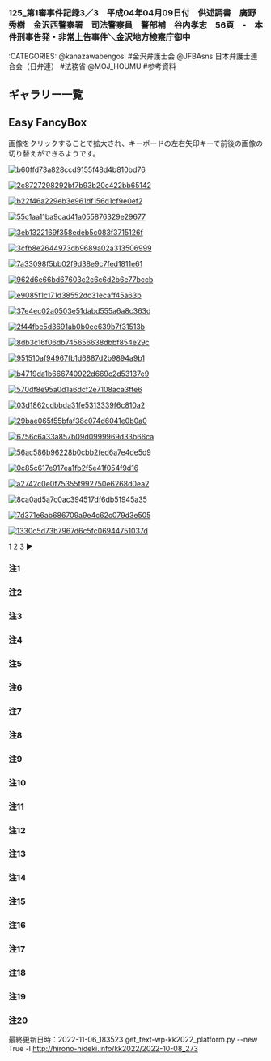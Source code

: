 ### 125_第1審事件記録3／3　平成04年04月09日付　供述調書　廣野秀樹　金沢西警察署　司法警察員　警部補　谷内孝志　56頁　-　本件刑事告発・非常上告事件＼金沢地方検察庁御中

:CATEGORIES: @kanazawabengosi #金沢弁護士会 @JFBAsns 日本弁護士連合会（日弁連） #法務省 @MOJ_HOUMU #参考資料


## ギャラリー一覧
## Easy FancyBox

画像をクリックすることで拡大され、キーボードの左右矢印キーで前後の画像の切り替えができるようです。

[ ![b60ffd73a828ccd9155f48d4b810bd76](http://hirono-hideki.info/kk2022/wp-content/gallery/h04-04-09/thumbs/thumbs_b60ffd73a828ccd9155f48d4b810bd76.jpg) ](http://hirono-hideki.info/kk2022/wp-content/gallery/h04-04-09/b60ffd73a828ccd9155f48d4b810bd76.jpg)

[ ![2c8727298292bf7b93b20c422bb65142](http://hirono-hideki.info/kk2022/wp-content/gallery/h04-04-09/thumbs/thumbs_2c8727298292bf7b93b20c422bb65142.jpg) ](http://hirono-hideki.info/kk2022/wp-content/gallery/h04-04-09/2c8727298292bf7b93b20c422bb65142.jpg)

[ ![b22f46a229eb3e961df156d1cf9e0ef2](http://hirono-hideki.info/kk2022/wp-content/gallery/h04-04-09/thumbs/thumbs_b22f46a229eb3e961df156d1cf9e0ef2.jpg) ](http://hirono-hideki.info/kk2022/wp-content/gallery/h04-04-09/b22f46a229eb3e961df156d1cf9e0ef2.jpg)

[ ![55c1aa11ba9cad41a055876329e29677](http://hirono-hideki.info/kk2022/wp-content/gallery/h04-04-09/thumbs/thumbs_55c1aa11ba9cad41a055876329e29677.jpg) ](http://hirono-hideki.info/kk2022/wp-content/gallery/h04-04-09/55c1aa11ba9cad41a055876329e29677.jpg)

[ ![3eb1322169f358edeb5c083f3715126f](http://hirono-hideki.info/kk2022/wp-content/gallery/h04-04-09/thumbs/thumbs_3eb1322169f358edeb5c083f3715126f.jpg) ](http://hirono-hideki.info/kk2022/wp-content/gallery/h04-04-09/3eb1322169f358edeb5c083f3715126f.jpg)

[ ![3cfb8e2644973db9689a02a313506999](http://hirono-hideki.info/kk2022/wp-content/gallery/h04-04-09/thumbs/thumbs_3cfb8e2644973db9689a02a313506999.jpg) ](http://hirono-hideki.info/kk2022/wp-content/gallery/h04-04-09/3cfb8e2644973db9689a02a313506999.jpg)

[ ![7a33098f5bb02f9d38e9c7fed1811e61](http://hirono-hideki.info/kk2022/wp-content/gallery/h04-04-09/thumbs/thumbs_7a33098f5bb02f9d38e9c7fed1811e61.jpg) ](http://hirono-hideki.info/kk2022/wp-content/gallery/h04-04-09/7a33098f5bb02f9d38e9c7fed1811e61.jpg)

[ ![962d6e66bd67603c2c6c6d2b6e77bccb](http://hirono-hideki.info/kk2022/wp-content/gallery/h04-04-09/thumbs/thumbs_962d6e66bd67603c2c6c6d2b6e77bccb.jpg) ](http://hirono-hideki.info/kk2022/wp-content/gallery/h04-04-09/962d6e66bd67603c2c6c6d2b6e77bccb.jpg)

[ ![e9085f1c171d38552dc31ecaff45a63b](http://hirono-hideki.info/kk2022/wp-content/gallery/h04-04-09/thumbs/thumbs_e9085f1c171d38552dc31ecaff45a63b.jpg) ](http://hirono-hideki.info/kk2022/wp-content/gallery/h04-04-09/e9085f1c171d38552dc31ecaff45a63b.jpg)

[ ![37e4ec02a0503e51dabd555a6a8c363d](http://hirono-hideki.info/kk2022/wp-content/gallery/h04-04-09/thumbs/thumbs_37e4ec02a0503e51dabd555a6a8c363d.jpg) ](http://hirono-hideki.info/kk2022/wp-content/gallery/h04-04-09/37e4ec02a0503e51dabd555a6a8c363d.jpg)

[ ![2f44fbe5d3691ab0b0ee639b7f31513b](http://hirono-hideki.info/kk2022/wp-content/gallery/h04-04-09/thumbs/thumbs_2f44fbe5d3691ab0b0ee639b7f31513b.jpg) ](http://hirono-hideki.info/kk2022/wp-content/gallery/h04-04-09/2f44fbe5d3691ab0b0ee639b7f31513b.jpg)

[ ![8db3c16f06db745656638dbbf854e29c](http://hirono-hideki.info/kk2022/wp-content/gallery/h04-04-09/thumbs/thumbs_8db3c16f06db745656638dbbf854e29c.jpg) ](http://hirono-hideki.info/kk2022/wp-content/gallery/h04-04-09/8db3c16f06db745656638dbbf854e29c.jpg)

[ ![951510af94967fb1d6887d2b9894a9b1](http://hirono-hideki.info/kk2022/wp-content/gallery/h04-04-09/thumbs/thumbs_951510af94967fb1d6887d2b9894a9b1.jpg) ](http://hirono-hideki.info/kk2022/wp-content/gallery/h04-04-09/951510af94967fb1d6887d2b9894a9b1.jpg)

[ ![b4719da1b666740922d669c2d53137e9](http://hirono-hideki.info/kk2022/wp-content/gallery/h04-04-09/thumbs/thumbs_b4719da1b666740922d669c2d53137e9.jpg) ](http://hirono-hideki.info/kk2022/wp-content/gallery/h04-04-09/b4719da1b666740922d669c2d53137e9.jpg)

[ ![570df8e95a0d1a6dcf2e7108aca3ffe6](http://hirono-hideki.info/kk2022/wp-content/gallery/h04-04-09/thumbs/thumbs_570df8e95a0d1a6dcf2e7108aca3ffe6.jpg) ](http://hirono-hideki.info/kk2022/wp-content/gallery/h04-04-09/570df8e95a0d1a6dcf2e7108aca3ffe6.jpg)

[ ![03d1862cdbbda31fe5313339f6c810a2](http://hirono-hideki.info/kk2022/wp-content/gallery/h04-04-09/thumbs/thumbs_03d1862cdbbda31fe5313339f6c810a2.jpg) ](http://hirono-hideki.info/kk2022/wp-content/gallery/h04-04-09/03d1862cdbbda31fe5313339f6c810a2.jpg)

[ ![29bae065f55bfaf38c074d6041e0b0a0](http://hirono-hideki.info/kk2022/wp-content/gallery/h04-04-09/thumbs/thumbs_29bae065f55bfaf38c074d6041e0b0a0.jpg) ](http://hirono-hideki.info/kk2022/wp-content/gallery/h04-04-09/29bae065f55bfaf38c074d6041e0b0a0.jpg)

[ ![6756c6a33a857b09d0999969d33b66ca](http://hirono-hideki.info/kk2022/wp-content/gallery/h04-04-09/thumbs/thumbs_6756c6a33a857b09d0999969d33b66ca.jpg) ](http://hirono-hideki.info/kk2022/wp-content/gallery/h04-04-09/6756c6a33a857b09d0999969d33b66ca.jpg)

[ ![56ac586b96228b0cbb2fed6a7e4de5d9](http://hirono-hideki.info/kk2022/wp-content/gallery/h04-04-09/thumbs/thumbs_56ac586b96228b0cbb2fed6a7e4de5d9.jpg) ](http://hirono-hideki.info/kk2022/wp-content/gallery/h04-04-09/56ac586b96228b0cbb2fed6a7e4de5d9.jpg)

[ ![0c85c617e917ea1fb2f5e41f054f9d16](http://hirono-hideki.info/kk2022/wp-content/gallery/h04-04-09/thumbs/thumbs_0c85c617e917ea1fb2f5e41f054f9d16.jpg) ](http://hirono-hideki.info/kk2022/wp-content/gallery/h04-04-09/0c85c617e917ea1fb2f5e41f054f9d16.jpg)

[ ![a2742c0e0f75355f992750e6268d0ea2](http://hirono-hideki.info/kk2022/wp-content/gallery/h04-04-09/thumbs/thumbs_a2742c0e0f75355f992750e6268d0ea2.jpg) ](http://hirono-hideki.info/kk2022/wp-content/gallery/h04-04-09/a2742c0e0f75355f992750e6268d0ea2.jpg)

[ ![8ca0ad5a7c0ac394517df6db51945a35](http://hirono-hideki.info/kk2022/wp-content/gallery/h04-04-09/thumbs/thumbs_8ca0ad5a7c0ac394517df6db51945a35.jpg) ](http://hirono-hideki.info/kk2022/wp-content/gallery/h04-04-09/8ca0ad5a7c0ac394517df6db51945a35.jpg)

[ ![7d371e6ab686709a9e4c62c079d3e505](http://hirono-hideki.info/kk2022/wp-content/gallery/h04-04-09/thumbs/thumbs_7d371e6ab686709a9e4c62c079d3e505.jpg) ](http://hirono-hideki.info/kk2022/wp-content/gallery/h04-04-09/7d371e6ab686709a9e4c62c079d3e505.jpg)

[ ![1330c5d73b7967d6c5fc06944751037d](http://hirono-hideki.info/kk2022/wp-content/gallery/h04-04-09/thumbs/thumbs_1330c5d73b7967d6c5fc06944751037d.jpg) ](http://hirono-hideki.info/kk2022/wp-content/gallery/h04-04-09/1330c5d73b7967d6c5fc06944751037d.jpg)

1 [2](http://hirono-hideki.info/kk2022/2022-10-08_273/nggallery/page/2) [3](http://hirono-hideki.info/kk2022/2022-10-08_273/nggallery/page/3) [►](http://hirono-hideki.info/kk2022/2022-10-08_273/nggallery/page/2)

### 注1

### 注2

### 注3

### 注4

### 注5

### 注6

### 注7

### 注8

### 注9

### 注10

### 注11

### 注12

### 注13

### 注14

### 注15

### 注16

### 注17

### 注18

### 注19

### 注20



最終更新日時：2022-11-06_183523
get_text-wp-kk2022_platform.py --new True -l http://hirono-hideki.info/kk2022/2022-10-08_273
